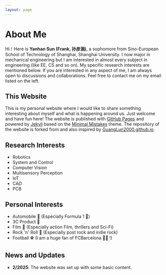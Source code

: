 ```yaml
---
layout: page
---
```


# About Me
  Hi！Here is **Yanhan Sun (Frank, 孙彦涵)**, a sophomore from Sino-European School of Technology of Shanghai, Shanghai University. I now major in mechanical engineering but I am interested in almost every subject in engineering (like EE, CS and so on). My specific research interests are mentioned below. 
  If you are interested in any aspect of me, I am always open to discussions and collaborations. Feel free to contact me on my email listed on the left.

## This Website
  This is my personal website where I would like to share something interesting about myself and what is happening around us. Just welcome and have fun here!
  The website is published with [GitHub Pages](https://pages.github.com/) and powered by [Jekyll](https://jekyllrb.com/) based on the [Minimal Mistakes](https://mmistakes.github.io/minimal-mistakes/) theme. The repository of the website is forked from and also inspired by [GuangLun2000.github.io](https://github.com/GuangLun2000/GuangLun2000.github.io).

## Research Interests
- Robotics
- System and Control
- Computer Vision
- Multisensory Perception
- IoT
- CAD
- PCB

## Personal Interests
- Automobile 🚗 (Especially Formula 1 🏁)
- 3C Product 📱
- Film 🎥 (Especially action Film, thrillers and Sci-Fi)
- Rock 'n' Roll 🤘 (Especially post rock and indie rock)
- Football ⚽ (I am a huge fan of FCBarcelona 🔴🔵 !)

## News and Updates

- **2/2025**: The website was set up with some basic content.
